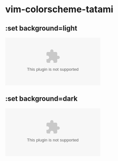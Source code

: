 vim-colorscheme-tatami
====================

## :set background=light
![background=light](http://art1.photozou.jp/bin/photo/234048237/org.bin?size=1024)

## :set background=dark
![background=dark](http://art1.photozou.jp/bin/photo/234048234/org.bin?size=1024)

